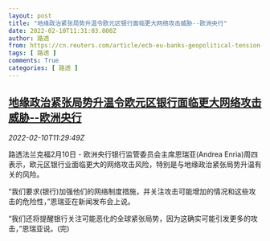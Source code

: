 ```yaml
---
layout: post
title: "地缘政治紧张局势升温令欧元区银行面临更大网络攻击威胁--欧洲央行"
date: 2022-02-10T11:31:03.000Z
author: 路透
from: https://cn.reuters.com/article/ecb-eu-banks-geopolitical-tension-0210-idCNKBS2KF19L
tags: [ 路透 ]
comments: True
categories: [ 路透 ]
---
```

<!--1644492663000-->
[地缘政治紧张局势升温令欧元区银行面临更大网络攻击威胁--欧洲央行](https://cn.reuters.com/article/ecb-eu-banks-geopolitical-tension-0210-idCNKBS2KF19L)
------

<div>
<div><i>2022-02-10T11:29:49Z</i></div><p>路透法兰克福2月10日 - 欧洲央行银行监管委员会主席恩瑞亚(Andrea Enria)周四表示，欧元区银行业面临更大的网络攻击风险，特别是与地缘政治紧张局势升温有关的风险。</p><p>“我们要求(银行)加强他们的网络制度措施，并关注攻击可能增加的情况和这些攻击的危险性，”恩瑞亚在新闻发布会上说。</p><p>“我们还将提醒银行关注可能恶化的全球紧张局势，因为这确实可能引发更多的攻击，”恩瑞亚说。(完)</p>
</div>
